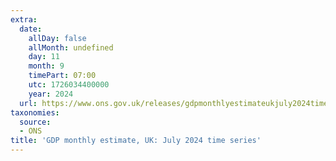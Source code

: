 ```yaml
---
extra:
  date:
    allDay: false
    allMonth: undefined
    day: 11
    month: 9
    timePart: 07:00
    utc: 1726034400000
    year: 2024
  url: https://www.ons.gov.uk/releases/gdpmonthlyestimateukjuly2024timeseries
taxonomies:
  source:
  - ONS
title: 'GDP monthly estimate, UK: July 2024 time series'
---
```

